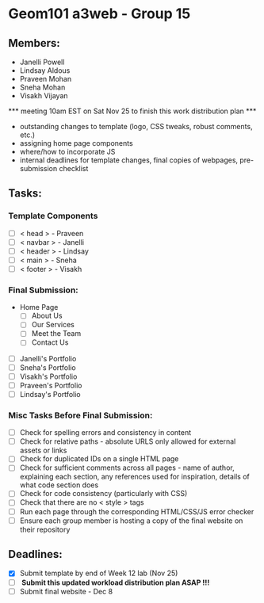 # Geom101 a3web - Group 15

## Members:
- Janelli Powell
- Lindsay Aldous
- Praveen Mohan
- Sneha Mohan
- Visakh Vijayan

*** meeting 10am EST on Sat Nov 25 to finish this work distribution plan ***
- outstanding changes to template (logo, CSS tweaks, robust comments, etc.)
- assigning home page components
- where/how to incorporate JS
- internal deadlines for template changes, final copies of webpages, pre-submission checklist

## Tasks:

### Template Components
- [ ] < head > - Praveen
- [ ] < navbar > - Janelli
- [ ] < header > - Lindsay
- [ ] < main > - Sneha
- [ ] < footer > - Visakh

### Final Submission:
- Home Page
    - [ ] About Us
    - [ ] Our Services
    - [ ] Meet the Team 
    - [ ] Contact Us
- [ ] Janelli's Portfolio
- [ ] Sneha's Portfolio
- [ ] Visakh's Portfolio
- [ ] Praveen's Portfolio
- [ ] Lindsay's Portfolio

### Misc Tasks Before Final Submission:
- [ ] Check for spelling errors and consistency in content
- [ ] Check for relative paths - absolute URLS only allowed for external assets or links
- [ ] Check for duplicated IDs on a single HTML page
- [ ] Check for sufficient comments across all pages - name of author, explaining each section, any references used for inspiration, details of what code section does
- [ ] Check for code consistency (particularly with CSS)
- [ ] Check that there are no < style > tags
- [ ] Run each page through the corresponding HTML/CSS/JS error checker
- [ ] Ensure each group member is hosting a copy of the final website on their repository

## Deadlines:
- [X] Submit template by end of Week 12 lab (Nov 25)
- [ ] <b> Submit this updated workload distribution plan ASAP !!! </b>
- [ ] Submit final website - Dec 8
